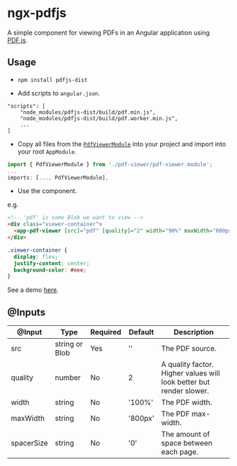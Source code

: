 # ngx-pdfjs

A simple component for viewing PDFs in an Angular application using [PDF.js](https://mozilla.github.io/pdf.js/).

## Usage

- `npm install pdfjs-dist`

- Add scripts to `angular.json`.

```
"scripts": [
    "node_modules/pdfjs-dist/build/pdf.min.js",
    "node_modules/pdfjs-dist/build/pdf.worker.min.js",
    ...
]
```

- Copy all files from the [`PdfViewerModule`](https://github.com/Peter554/ngx-pdfjs/tree/master/web-ui/src/app/pdf-viewer) into your project and import into your root `AppModule`.

```ts
import { PdfViewerModule } from './pdf-viewer/pdf-viewer.module';
...
imports: [..., PdfViewerModule],
```

- Use the component.

e.g.

```html
<!-- 'pdf' is some Blob we want to view -->
<div class="viewer-container">
  <app-pdf-viewer [src]="pdf" [quality]="2" width="90%" maxWidth="800px" spacerSize="0.5rem"></app-pdf-viewer>
</div>
```

```css
.viewer-container {
  display: flex;
  justify-content: center;
  background-color: #eee;
}
```

See a demo [here](https://peter554.github.io/ngx-pdfjs/).

## @Inputs

| @Input     | Type           | Required | Default | Description                                                         |
| ---------- | -------------- | -------- | ------- | ------------------------------------------------------------------- |
| src        | string or Blob | Yes      | ''      | The PDF source.                                                     |
| quality    | number         | No       | 2       | A quality factor. Higher values will look better but render slower. |
| width      | string         | No       | '100%'  | The PDF width.                                                      |
| maxWidth   | string         | No       | '800px' | The PDF max-width.                                                  |
| spacerSize | string         | No       | '0'     | The amount of space between each page.                              |
